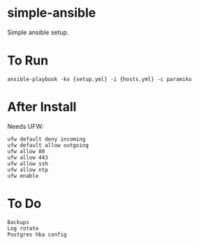 # simple-ansible

Simple ansible setup.

# To Run

`ansible-playbook -kv {setup.yml} -i {hosts.yml} -c paramiko`

# After Install

Needs UFW:

```
ufw default deny incoming
ufw default allow outgoing
ufw allow 80
ufw allow 443
ufw allow ssh
ufw allow ntp
ufw enable
```

# To Do

```
Backups
Log rotate
Postgres hba config
```
